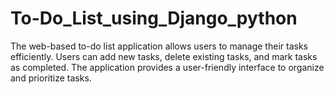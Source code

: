 # To-Do_List_using_Django_python
The web-based to-do list application allows users to manage their tasks efficiently. Users can add new tasks, delete existing tasks, and mark tasks as completed. The application provides a user-friendly interface to organize and prioritize tasks.
